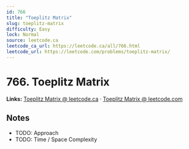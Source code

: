 ```yaml
--- 
id: 766
title: "Toeplitz Matrix"
slug: toeplitz-matrix
difficulty: Easy
lock: Normal
source: leetcode.ca
leetcode_ca_url: https://leetcode.ca/all/766.html
leetcode_url: https://leetcode.com/problems/toeplitz-matrix/
---
```


# 766. Toeplitz Matrix

**Links:** [Toeplitz Matrix @ leetcode.ca](https://leetcode.ca/all/766.html) · [Toeplitz Matrix @ leetcode.com](https://leetcode.com/problems/toeplitz-matrix/)

## Notes
- TODO: Approach
- TODO: Time / Space Complexity

